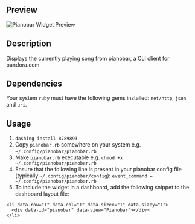 ## Preview

![Pianobar Widget Preview](http://i.imgur.com/b6kdl8m.png)

## Description
Displays the currently playing song from pianobar, a CLI client for pandora.com


## Dependencies
Your system ```ruby``` must have the following gems installed: ```net/http```, ```json``` and ```uri```.

## Usage
1. ```dashing install 8789893```
2. Copy ```pianobar.rb``` somewhere on your system e.g. ```~/.config/pianobar/pianobar.rb```
3. Make ```pianobar.rb``` executable e.g. ```chmod +x ~/.config/pianobar/pianobar.rb```
4. Ensure that the following line is present in your pianobar config file (typically ```~/.config/pianobar/config```):  ```event_command = ~/.config/pianobar/pianobar.rb```
5. To include the widget in a dashboard, add the following snippet to the dashboard layout file:
```
<li data-row="1" data-col="1" data-sizex="1" data-sizey="1">
  <div data-id="pianobar" data-view="Pianobar"></div>
</li>
```